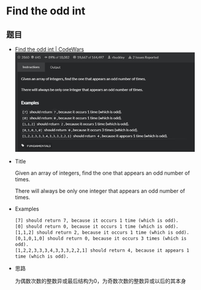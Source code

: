 # Find the odd int
## 题目
- [Find the odd int | CodeWars](https://www.codewars.com/kata/54da5a58ea159efa38000836/train/java)
  ![image Text](img-001.png)
- Title

  Given an array of integers, find the one that appears an odd number of times.

  There will always be only one integer that appears an odd number of times.

- Examples
    
    ```angular2html
    [7] should return 7, because it occurs 1 time (which is odd).
    [0] should return 0, because it occurs 1 time (which is odd).
    [1,1,2] should return 2, because it occurs 1 time (which is odd).
    [0,1,0,1,0] should return 0, because it occurs 3 times (which is odd).
    [1,2,2,3,3,3,4,3,3,3,2,2,1] should return 4, because it appears 1 time (which is odd).
   ```
- 思路
    
    为偶数次数的整数异或最后结构为0，为奇数次数的整数异或以后的其本身